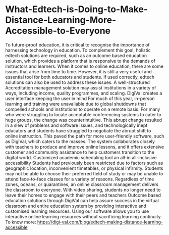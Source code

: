 # What-Edtech-is-Doing-to-Make-Distance-Learning-More-Accessible-to-Everyone
To future-proof education, it is critical to recognise the importance of harnessing technology in education. To complement this goal, holistic edtech solutions are required, such as an outcome based education solution, which provides a platform that is responsive to the demands of instructors and learners. When it comes to online education, there are some issues that arise from time to time. However, it is still a very useful and essential tool for both educators and students. If used correctly, edtech solutions can also be used to address these issues. A well-structured Accreditation management solution may assist institutions in a variety of ways, including income, quality programmes, and scaling.  DigiVal creates a user interface keeping the user in mind For much of this year, in-person learning and training were unavailable due to global shutdowns that compelled schools and institutions to operate on a remote basis. For many who were struggling to locate acceptable conferencing systems to cater to huge groups, the change was counterintuitive. This abrupt change resulted in a slew of problems and software issues, and technologically inept educators and students have struggled to negotiate the abrupt shift to online instruction. This paved the path for more user-friendly software, such as DigiVal, which caters to the masses. The system collaborates closely with teachers to produce and improve online lessons, and it offers extensive customer and community assistance to help customers transition to the digital world.  Customized academic scheduling tool an all-in all-inclusive accessibility Students had previously been restricted due to factors such as geographic location, inconvenient timetables, or physical infirmity. Students may not be able to choose their preferred field of study or may be unable to attend face-to-face classes for a variety of reasons. Regardless of time zones, oceans, or quarantines, an online classroom management delivers the classroom to everyone. With video sharing, students no longer need to leave their homes to engage with their peers and teachers Outcome based education solutions through DigiVal can help assure success in the virtual classroom and entire education system by providing interactive and customised learning resources. Using our software allows you to use interactive online learning resources without sacrificing learning continuity. To know more: https://digi-val.com/blog/edtech-making-distance-learning-accessible
